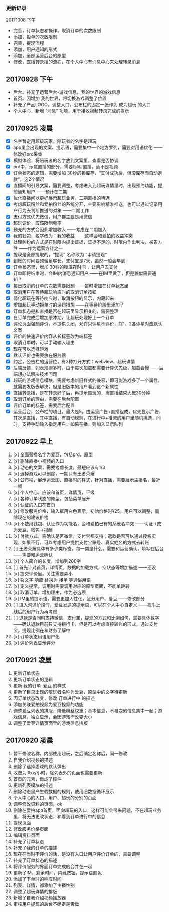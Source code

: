 ### 更新记录

20171008 下午

* 完善，订单状态和操作，取消订单的次数限制
* 添加，拒单的次数限制
* 完善，提现流程
* 添加，用户通知的形式
* 添加，全部运营后台的原型
* 修改，直播转录播的流程，在个人中心有消息中心来处理转录消息

20170928 下午
---
* 后台。补充了运营后台-游戏信息，我的世界的游戏信息
* 首页。因增加 我的世界，将切换游戏调整了位置
* 补充了产品LOGO，调整入口，公布栏的固定一张作为 成为超玩 的入口
* 个人中心，新增 “消息” 功能，用于接收视频转录完成的提示

20170925 凌晨
---
* [x] 名字暂定用超级玩家，陪玩者的名字是超玩
* [x] app里会出现的文案、提示语，需要集中一个地方罗列，需要对用语优化  ——修改好prd采集
* [x] 模拟体验，将陪玩者的名字放到文案里，查看是否协调
* [x] prd中，示意直播的部分，需要标明 直播，而不是视频
* [x] 订单状态的逻辑，需要增加 30秒的锁库存，“支付成功后，但没库存而自动退款“，这2个情况
* [x] 直播间的引导文案，需要调整，考虑进入到超玩详情里时，出现预约功能，提前通知用户  ——预计在二期
* [x] 优化直播间以更好展示超玩业务，二期直播的待选
* [x] 考虑超玩粉丝和爱拍粉丝的系统分开，主要影响精准推送，也可以通过记录用户行为去判断推送的对象  ——二期工作
* [x] 支付方式优先微信，用户群主要是用微信
* [x] 超玩调价，应该限制频率
* [x] 预充的方式会因此增加收入  ——考虑在二期加入
* [x] 我的钱包，名字改为：我的收益  ——这样会和爱拍的收益冲突
* [x] 处理纠纷的方式是在时限内提出证据，证据不足的，时限内作出判决，被告方胜  ——作为运营方针之一
* [x] 提现是全部提取的，“提现” 名称改为 ”申请提现“
* [x] 到账的时间要预留足够长，支付宝是7天，虽然一般会早到
* [x] 订单状态里，增加 30秒的锁库存时间 ，让用户去支付
* [x] 订单即将结束时，会IM内消息通知用户  ——在IM里做了，但是貌似需要通知？
* [x] 每日取消的订单的次数需要限制  ——暂时增加在订单状态里
* [x] 取消用户在等待超玩响应时的取消订单按钮
* [x] 弱化超玩在等待响应时，取消按钮的显示，内藏起来
* [x] 增加超玩手动拒单时的惩罚措施  ——在等待阶段里添加了
* [x] 订单状态是和直播是否在超玩里显示相关的，需要整理
* [x] 在订单完成后增加缓冲期，让超玩处理好上一个订单
* [x] 评论页面强制评价，不提供关闭，允许只评星不评价，除1、2各评星对应默认文案
* [x] 评价的快速评价内容从长标签改为端标签
* [x] 取消订单时，可以手动输入理由
* [x] 现在可以选择游戏
* [x] 默认评价也需要放在服务器
* [x] 约定，公告栏的运营位，有2种打开方式：webview、超玩详情
* [x] 后端反馈，列表规则多时，由于每次加载都需要计算优先级，加载会慢  ——后端想办法解决技术问题
* [x] 超玩的游戏信息模块，需要考虑新旧样式的兼容，即可能游戏多了一个属性，就需要发版去解决，但是旧版本的用户看到这个新属性
* [x] 直播转录播，是在转录好了后，再提示超玩的，离直播结束大概30分钟
* [x] 取消订单的理由，需要在后台配置
* [x] 评价订单的标签，需要后台配置
* [x] 运营后台，公布栏的项目，最大是5，由运营广告+直播组成，优先显示广告，其次是直播，其中直播，有自动规则，在进行中+推流的用户里随机挑选，同时，支持手动输入指定用户，如果在播，则加入显示队列

20170922 早上
---
1. [x] 全面替换名字为爱豆，包括prd，原型
2. [x] 删除直播小视频的入口
3. [x] 动态的文案，需要考虑长度，最短应该有1/3
4. [x] 选择游戏可以删除，一期只有王者荣耀
5. [x] 公布栏，展示运营图、直播时的样式，针对直播，需要展示主播名，最近一帧
6. [x] 个人中心，应该和首页，详情页，平级
7. [x] 各种订单状态的原型，包括菜单展开
8. [x] 认证的入口在首页
9. [x] 修改服务价格，输入框用白色表示，初始价格时¥25，用户可以调整，删除现在的建议价格
10. [x] 不使用钱包、认证作为功能名，会和爱拍已有的系统名冲突  ——认证->成为爱豆，钱包->报酬
11. [x] 付款方式，需确认是否微信，支付宝都支持；退款是否可以通过授权实现，如果不行，可以考虑用户提供支付宝账号、真实姓名的方式去转账
12. [ ] 王者荣耀具体有多少类标签，每一类是什么，需要和运营确认，填写在后台  ——需要和运营确认
13. [x] 个人简介的长度，增加到200字
14. [ ] 首先针对首页，详情页，数据的加载方式，空状态等增加描述  ——还没
15. [x] 提交评价里，关注需要弄小
16. [x] 将文字 响应 替换为 接单 等通俗用语
17. [x] 定义提示，调用时需要调用对应的原型页面，不能单跳转
18. [x] 取消订单，增加理由，作为必选项
19. [x] IM里的提示语，需要更加人性化，区分用户、爱豆  ——修改部分
20. [ ] 进入沟通阶段时，爱豆发送的提示语，可以在个人中心自定义  ——视乎上线后的用户行为再考虑
21. [ ] 退款是否同时支持微信，支付宝，提现的方式和比例如何，需要具体数字  ——确认退款目前只支持银行卡，但是可以考虑直接转账的形式，通过支付宝，提现比例在和财务了解中
22. [x] 订单状态用语用户化
23. [x] 评价列表显示评分

20170921 凌晨
---
1. 更新订单状态
2. 更新订单状态的逻辑
3. 更新 我的订单-爱豆 的样式
4. 更新了目录出现的陪玩者名称为爱豆，原型中的文字待更新
5. 因订单状态改变，修改 订单进行中 的描述
6. 添加关联爱拍视频为爱豆视频的功能
7. 调整爱豆列表的排版，降低粉丝权重；基本信息，不易变的信息集中一起；游戏信息，独立显示，会因游戏而改变大小
8. 调整了爱豆详情页面里的游戏信息排版

20170920 凌晨
---
1. 暂不修改名称，内部使用超玩，之后确定名称后，同一修改
2. 自我介绍视频的描述
3. 删除了选择游戏的默认弹出
4. 收费为 ¥xx/小时，除列表外的页面也需要更新
5. 首页的元素，做成了控件
6. 更新列表模块的描述
7. 删除动态里产生假数据的规则，使用旧数据循环展示
8. 个人中心的入口，用户、超玩的分别的页面
9. 调整修改资料的页面，ok
10. 删除在爱拍app首页，面向超玩的入口，这样可能会带来问题，不在超玩业务里，将无法更改状态，和看到订单进行中的信息
11. 提现页面
12. 修改服务价格页面
13. 编辑资料页面
14. 补充了订单状态
15. 补充了我的订单的描述
16. 现在在当时不评价的话，是没有入口让用户评价订单的，需要调整
17. 补充了订单状态的描述
18. 将评价服务的界面订单完成的合并在一起
19. 更新了IM，剩余时间，内藏按钮，提示语颜色
20. 添加了下单时的响应时间
21. 列表、详情，都添加了主播性别
22. 调整了超玩详情的排版
23. 新增了自我介绍视频播放器
24. 审核用户提现的后台不确定是否做

